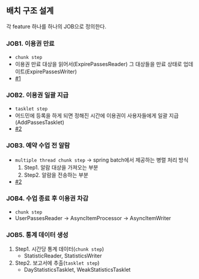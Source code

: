 ## 배치 구조 설계
각 feature 하나를 하나의 JOB으로 정의한다.

### JOB1. 이용권 만료
* `chunk step`
* 이용권 만료 대상을 읽어서(ExpirePassesReader) 그 대상들을 만료 상태로 업데이트(ExpirePassesWriter)
* [#1](https://github.com/solpinetree/pass-batch/issues/1#issue-1825706673)

### JOB2. 이용권 일괄 지급
* `tasklet step`
* 어드민에 등록을 하게 되면 정해진 시간에 이용권이 사용자들에게 일괄 지급(AddPassesTasklet)
* [#2](https://github.com/solpinetree/pass-batch/issues/2)

### JOB3. 예약 수업 전 알람
* `multiple thread chunk step`
    -> spring batch에서 제공하는 병렬 처리 방식
   1. Step1. 알람 대상을 가져오는 부분
   2. Step2. 알람을 전송하는 부분
* [#2](https://github.com/solpinetree/pass-batch/issues/3)
###  JOB4. 수업 종료 후 이용권 차감
* `chunk step`
* UserPassesReader -> AsyncItemProcessor -> AsyncItemWriter
### JOB5. 통계 데이터 생성
1. Step1. 시간당 통계 데이터(`chunk step`)
	* StatisticReader, StatisticsWriter
2. Step2. 보고서에 추출(`tasklet step`)
	* DayStatisticsTasklet, WeakStatisticsTasklet
